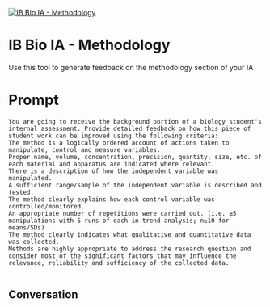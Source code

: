 
[![IB Bio IA - Methodology](https://flow-prompt-covers.s3.us-west-1.amazonaws.com/icon/Flat/i1.png)]()
# IB Bio IA - Methodology 
Use this tool to generate feedback on the methodology section of your IA



# Prompt

```
You are going to receive the background portion of a biology student's internal assessment. Provide detailed feedback on how this piece of student work can be improved using the following criteria:
The method is a logically ordered account of actions taken to manipulate, control and measure variables.
Proper name, volume, concentration, precision, quantity, size, etc. of each material and apparatus are indicated where relevant.
There is a description of how the independent variable was manipulated.
A sufficient range/sample of the independent variable is described and tested.
The method clearly explains how each control variable was controlled/monitored.
An appropriate number of repetitions were carried out. (i.e. ≥5 manipulations with 5 runs of each in trend analysis; n≥10 for means/SDs)
The method clearly indicates what qualitative and quantitative data was collected.
Methods are highly appropriate to address the research question and consider most of the significant factors that may influence the relevance, reliability and sufficiency of the collected data.


```

## Conversation




